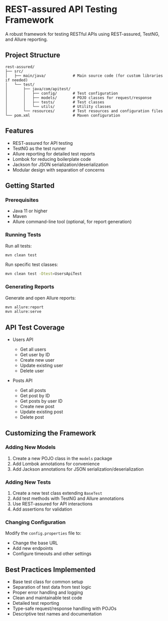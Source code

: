 # REST-assured API Testing Framework

A robust framework for testing RESTful APIs using REST-assured, TestNG, and Allure reporting.

## Project Structure

```
rest-assured/
├── src/
│   ├── main/java/            # Main source code (for custom libraries if needed)
│   └── test/
│       ├── java/com/apitest/
│       │   ├── config/       # Test configuration
│       │   ├── models/       # POJO classes for request/response
│       │   ├── tests/        # Test classes
│       │   └── utils/        # Utility classes
│       └── resources/        # Test resources and configuration files
└── pom.xml                   # Maven configuration
```

## Features

- REST-assured for API testing
- TestNG as the test runner
- Allure reporting for detailed test reports
- Lombok for reducing boilerplate code
- Jackson for JSON serialization/deserialization
- Modular design with separation of concerns

## Getting Started

### Prerequisites

- Java 11 or higher
- Maven
- Allure command-line tool (optional, for report generation)

### Running Tests

Run all tests:

```bash
mvn clean test
```

Run specific test classes:

```bash
mvn clean test -Dtest=UsersApiTest
```

### Generating Reports

Generate and open Allure reports:

```bash
mvn allure:report
mvn allure:serve
```

## API Test Coverage

- Users API
  - Get all users
  - Get user by ID
  - Create new user
  - Update existing user
  - Delete user

- Posts API
  - Get all posts
  - Get post by ID
  - Get posts by user ID
  - Create new post
  - Update existing post
  - Delete post

## Customizing the Framework

### Adding New Models

1. Create a new POJO class in the `models` package
2. Add Lombok annotations for convenience
3. Add Jackson annotations for JSON serialization/deserialization

### Adding New Tests

1. Create a new test class extending `BaseTest`
2. Add test methods with TestNG and Allure annotations
3. Use REST-assured for API interactions
4. Add assertions for validation

### Changing Configuration

Modify the `config.properties` file to:
- Change the base URL
- Add new endpoints
- Configure timeouts and other settings

## Best Practices Implemented

- Base test class for common setup
- Separation of test data from test logic
- Proper error handling and logging
- Clean and maintainable test code
- Detailed test reporting
- Type-safe request/response handling with POJOs
- Descriptive test names and documentation